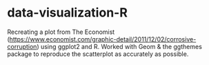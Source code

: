 # data-visualization-R
Recreating a plot from The Economist (https://www.economist.com/graphic-detail/2011/12/02/corrosive-corruption)
using ggplot2 and R. Worked with Geom & the ggthemes package to reproduce the scatterplot as accurately as possible.

